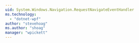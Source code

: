 ```yaml
---
uid: System.Windows.Navigation.RequestNavigateEventHandler
ms.technology: 
  - "dotnet-wpf"
author: "stevehoag"
ms.author: "shoag"
manager: "wpickett"
---
```

